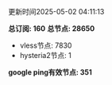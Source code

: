 更新时间2025-05-02 04:11:13

**总订阅: 160**
**总节点: 28650**
- vless节点: 7830
- hysteria2节点: 1

**google ping有效节点: 351**
